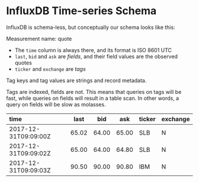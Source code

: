 # InfluxDB Time-series Schema

InfluxDB is schema-less, but conceptually our schema looks like this:

Measurement name: quote

 * The ```time``` column is always there, and its format is ISO 8601 UTC
 * ```last```, ```bid``` and ```ask``` are _fields_, and their field values are the observed quotes
 * ```ticker``` and ```exchange``` are _tags_
 
Tag keys and tag values are strings and record metadata.

Tags are indexed, fields are not. This means that queries on tags will be fast, while queries on fields will result 
in a table scan. In other words, a query on fields will be slow as molasses.

| time | last | bid | ask | ticker | exchange |
| :--- | :---: | :---: | :---: | :--- | :--- |
| 2017-12-31T09:09:00Z | 65.02 | 64.00 | 65.00 | SLB | N |
| 2017-12-31T09:09:02Z | 65.00 | 64.00 | 64.80 | SLB | N |
| 2017-12-31T09:09:03Z | 90.50 | 90.00 | 90.80 | IBM | N |
